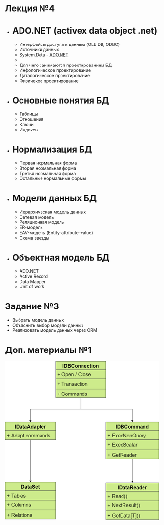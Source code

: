 # Лекция №4
 - # ADO.NET (activex data object .net)
   - Интерфейсы доступа к данным (OLE DB, ODBC)
   - Источники данных
   - System.Data - [ADO.NET](#add1)
   - 
   - Для чего занимаются проектированием БД
   - Инфологическое проектирование 
   - Даталогическое проектирование
   - Физичекое проектирование   
 - # Основные понятия БД
   - Таблицы
   - Отношения
   - Ключи
   - Индексы
 - # Нормализация БД
   - Первая нормальная форма
   - Вторая нормальная форма
   - Третья нормальная форма
   - Остальные нормальные формы
 - # Модели данных БД
   - Иерархическая модель данных
   - Сетевая модель
   - Реляционная модель
   - ER-модель
   - EAV-модель (Entity–attribute–value)
   - Схема звезды
 - # Объектная модель БД
   - ADO.NET
   - Active Record
   - Data Mapper
   - Unit of work
 
# Задание №3
 - Выбрать модель данных
 - Объяснить выбор модели данных
 - Реализовать модель данных через ORM
 
# Доп. материалы №1<a name="add1"></a>
![Database Schema](ADO.NET)
